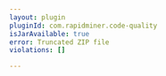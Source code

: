 ```yaml
---
layout: plugin
pluginId: com.rapidminer.code-quality
isJarAvailable: true
error: Truncated ZIP file
violations: []

---
```

